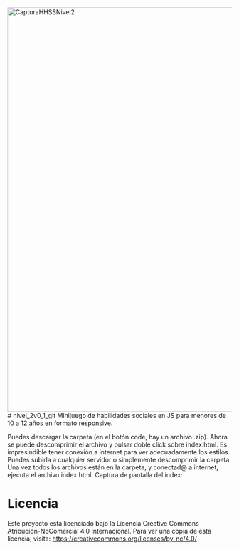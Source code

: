 


<img width="1138" height="907" alt="CapturaHHSSNivel2" src="https://github.com/user-attachments/assets/7e6a0250-15ee-4f7e-aec8-c04dc2e6f12d" />



<br/>
# nivel_2v0_1_git
Minijuego de habilidades sociales en JS para menores de 10 a 12 años en formato responsive.

Puedes descargar la carpeta (en el botón code, hay un archivo .zip). Ahora se puede descomprimir el archivo y pulsar doble click sobre index.html. Es impresindible tener conexión a internet para ver adecuadamente los estilos. Puedes subirla a cualquier servidor o simplemente descomprimir la carpeta. Una vez todos los archivos están en la carpeta, y conectad@ a internet, ejecuta el archivo index.html. Captura de pantalla del index:


# Licencia

Este proyecto está licenciado bajo la Licencia 
Creative Commons Atribución-NoComercial 4.0 Internacional.
Para ver una copia de esta licencia, visita:
https://creativecommons.org/licenses/by-nc/4.0/ 
